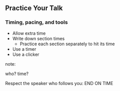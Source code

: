 ## Practice Your Talk

### Timing, pacing, and tools

* Allow extra time
* Write down section times
  * Practice each section separately to hit its time
* Use a timer
* Use a clicker

note:

who?
time?

Respect the speaker who follows you: END ON TIME
